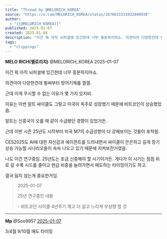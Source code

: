 ```yaml
---
title: "Thread by @MELORICH_KOREA"
source: "https://x.com/MELORICH_KOREA/status/1876631533832048938"
author:
  - "[[@MELORICH_KOREA]]"
published: 2025-01-07
created: 2025-01-08
description: "이건 뭐 아직 뇌피셜에 있긴한데 너무 흥분하지마쇼. 의견이야 다양한건데 벌써부터 방어기제를 껄껄. 근데 이게 무시할 수 없는 이유가 몇 가지 있지비. 이유는 이번 알트 싸이클도 그렇고 미국이 독주로 성장했기 때문에 비트코인이 상승했었음. 알트는 신"
tags:
  - "clippings"
---
```

**MELO RICH(멜로리치)** @MELORICH\_KOREA 2025-01-07

이건 뭐 아직 뇌피셜에 있긴한데 너무 흥분하지마쇼.

의견이야 다양한건데 벌써부터 방어기제를 껄껄.

근데 이게 무시할 수 없는 이유가 몇 가지 있지비.

이유는 이번 알트 싸이클도 그렇고 미국이 독주로 성장했기 때문에 비트코인이 상승했었음.

알트는 신흥국이 오를 때 같이 수급됐던 경향이 있었거든.

근데 이번 시즌 25년도 시작부터 미국 M7의 수급성향이 더 강해보이는 것들이 포착됨.

CES2025도 AI에 대한 자신감과 에이젼트를 드러내면서 싸이클이 은은하고 길게 장기 상승 가능할 시나리오들이 속속 나오고 있기 때문에 지켜보잔거였음.

나도 이건 연구중임. 25년도는 조금 신중해야 할 시기이거든. 게다가 이 시기는 점점 뒤로 갈 수록 시드를 줄이고 현금 비중을 늘려가면서 매도하는 타이밍이기도 하고.

결국 잃지 않는게 중요한거임.

> 2025-01-07
> 
> 25년 연구중인 내용
> 
> \- 비트코인 사이클 4년주기 깨고 더 길고 느리게 우상향 할 것

---

**Mp** @Soo9957 [2025-01-07](https://x.com/Soo9957/status/1876632667812462609)

3/4월 9/10월 매도 타이밍